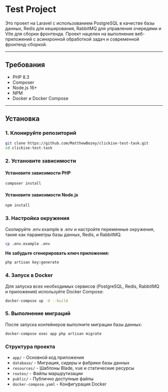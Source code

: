 # Test Project

Это проект на Laravel с использованием PostgreSQL в качестве базы данных, Redis для кеширования, RabbitMQ для управления очередями и Vite для сборки фронтенда. Проект нацелен на выполнение веб-приложений с асинхронной обработкой задач и современной фронтенд-сборкой.

---


## Требования

- PHP 8.3
- Composer
- Node.js 16+
- NPM
- Docker и Docker Compose

---


## Установка

### 1. Клонируйте репозиторий

```bash
git clone https://github.com/MatthewBozey/clickise-test-task.git
cd clickise-test-task
```

### 2. Установите зависимости

#### Установите зависимости PHP
```bash
composer install
```
#### Установите зависимости Node.js
```bash
npm install
```

### 3. Настройка окружения

Скопируйте .env.example в .env и настройте переменные окружения, такие как параметры базы данных, Redis, и RabbitMQ.

```bash
cp .env.example .env
```
**Не забудьте сгенерировать ключ приложения:**
```bash
php artisan key:generate
```

### 4. Запуск в Docker

Для запуска всех необходимых сервисов (PostgreSQL, Redis, RabbitMQ и приложения) используйте Docker Compose:

```bash
docker-compose up -d --build
```

### 5. Выполнение миграций

После запуска контейнеров выполните миграции базы данных:
```bash
docker-compose exec app php artisan migrate
```


### Структура проекта
- `app/` - Основной код приложения
- `database/` - Миграция, сидеры и фабрики базы данных
- `resources/` - Шаблоны Blade, vue и статические ресурсы 
- `routes/` - Файлы маршрутизации
- `public/` - Публично доступные файлы
- `docker-compose.yaml` - Конфигурация Docker